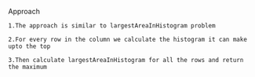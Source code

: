 Approach

    1.The approach is similar to largestAreaInHistogram problem

    2.For every row in the column we calculate the histogram it can make upto the top

    3.Then calculate largestAreaInHistogram for all the rows and return the maximum